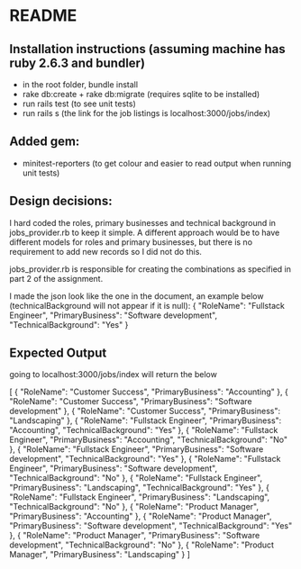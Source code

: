 # README
Installation instructions (assuming machine has ruby 2.6.3 and bundler)
-----------------------------------------------------------------------
- in the root folder, bundle install
- rake db:create + rake db:migrate (requires sqlite to be installed)
- run rails test (to see unit tests)
- run rails s (the link for the job listings is localhost:3000/jobs/index)

Added gem:
-----------
- minitest-reporters (to get colour and easier to read output when running unit tests)

Design decisions:
-----------------
I hard coded the roles, primary businesses and technical background in jobs_provider.rb to keep it simple.
A different approach would be to have different models for roles and primary businesses, but there is no requirement
to add new records so I did not do this.

jobs_provider.rb is responsible for creating the combinations as specified in part 2 of the assignment.

I made the json look like the one in the document, an example below (technicalBackground will not appear if it is null):
{
        "RoleName": "Fullstack Engineer",
        "PrimaryBusiness": "Software development",
        "TechnicalBackground": "Yes"
    }

Expected Output
---------------
going to localhost:3000/jobs/index will return the below

[
    {
        "RoleName": "Customer Success",
        "PrimaryBusiness": "Accounting"
    },
    {
        "RoleName": "Customer Success",
        "PrimaryBusiness": "Software development"
    },
    {
        "RoleName": "Customer Success",
        "PrimaryBusiness": "Landscaping"
    },
    {
        "RoleName": "Fullstack Engineer",
        "PrimaryBusiness": "Accounting",
        "TechnicalBackground": "Yes"
    },
    {
        "RoleName": "Fullstack Engineer",
        "PrimaryBusiness": "Accounting",
        "TechnicalBackground": "No"
    },
    {
        "RoleName": "Fullstack Engineer",
        "PrimaryBusiness": "Software development",
        "TechnicalBackground": "Yes"
    },
    {
        "RoleName": "Fullstack Engineer",
        "PrimaryBusiness": "Software development",
        "TechnicalBackground": "No"
    },
    {
        "RoleName": "Fullstack Engineer",
        "PrimaryBusiness": "Landscaping",
        "TechnicalBackground": "Yes"
    },
    {
        "RoleName": "Fullstack Engineer",
        "PrimaryBusiness": "Landscaping",
        "TechnicalBackground": "No"
    },
    {
        "RoleName": "Product Manager",
        "PrimaryBusiness": "Accounting"
    },
    {
        "RoleName": "Product Manager",
        "PrimaryBusiness": "Software development",
        "TechnicalBackground": "Yes"
    },
    {
        "RoleName": "Product Manager",
        "PrimaryBusiness": "Software development",
        "TechnicalBackground": "No"
    },
    {
        "RoleName": "Product Manager",
        "PrimaryBusiness": "Landscaping"
    }
]
